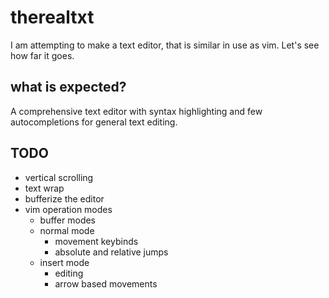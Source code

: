 # therealtxt
I am attempting to make a text editor, that is similar in use as vim. Let's see how far it goes.

## what is expected?
A comprehensive text editor with syntax highlighting and few autocompletions for general text editing.

## TODO
- vertical scrolling
- text wrap
- bufferize the editor
- vim operation modes
    - buffer modes
    - normal mode
        - movement keybinds
        - absolute and relative jumps
    - insert mode
        - editing
        - arrow based movements
